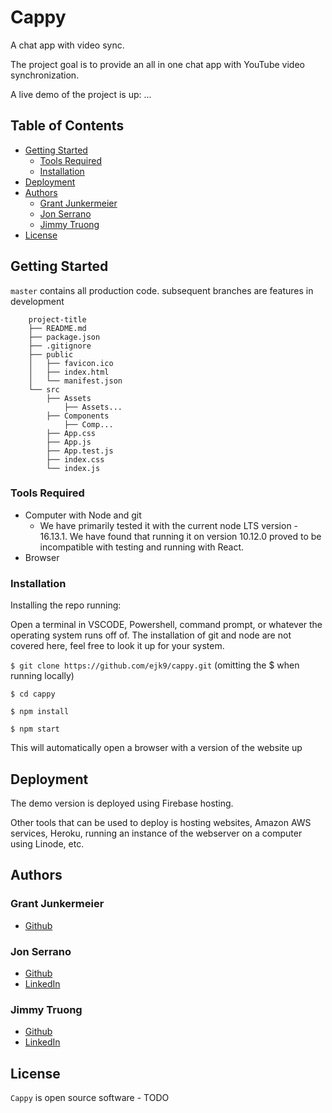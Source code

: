 # Cappy
A chat app with video sync.

The project goal is to provide an all in one chat app with YouTube video synchronization.

A live demo of the project is up: ...

## Table of Contents
- [Getting Started](#getting-started)
  - [Tools Required](#tools-required)
  - [Installation](#installation)
- [Deployment](#deployment)
- [Authors](#authors)
  - [Grant Junkermeier](#grant-junkermeier)
  - [Jon Serrano](#jon-serrano)
  - [Jimmy Truong](#jimmy-truong)
- [License](#license)

## Getting Started

`master` contains all production code.
subsequent branches are features in development

```
	project-title
	├── README.md
	├── package.json
	├── .gitignore
	├── public
	│   ├── favicon.ico
	│   ├── index.html
	│   └── manifest.json
	└── src
        ├── Assets
            ├── Assets...
        ├── Components
            ├── Comp...
		├── App.css
		├── App.js
		├── App.test.js
		├── index.css
		└── index.js
```

### Tools Required 

* Computer with Node and git
  * We have primarily tested it with the current node LTS version - $16.13.1$. We have found that running it on version $10.12.0$ proved to be incompatible with testing and running with React.
* Browser

### Installation

Installing the repo running:

Open a terminal in VSCODE, Powershell, command prompt, or whatever the operating system runs off of. The installation of git and node are not covered here, feel free to look it up for your system.

`$ git clone https://github.com/ejk9/cappy.git` (omitting the $ when running locally)

`$ cd cappy`

`$ npm install`

`$ npm start`

This will automatically open a browser with a version of the website up

## Deployment 

The demo version is deployed using Firebase hosting.

Other tools that can be used to deploy is hosting websites, Amazon AWS services, Heroku, running an instance of the webserver on a computer using Linode, etc.

## Authors

### Grant Junkermeier
* [Github](https://github.com/Utaha-Kasumigod)

### Jon Serrano 
* [Github](https://github.com/ejk9)
* [LinkedIn](https://www.linkedin.com/in/jon-serrano-02489a145/)

### Jimmy Truong
* [Github](https://github.com/jqt-designs)
* [LinkedIn](https://www.linkedin.com/in/jimmy-truong-3173101a4/)

## License

`Cappy` is open source software - TODO